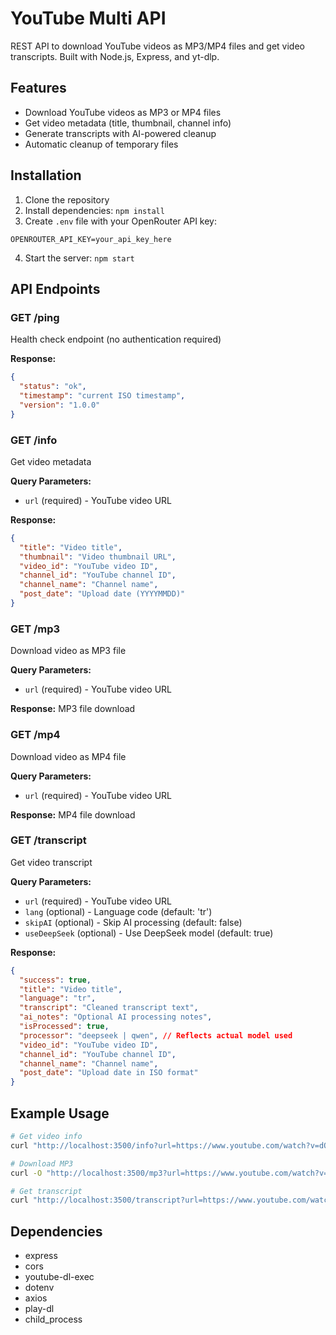 # YouTube Multi API

REST API to download YouTube videos as MP3/MP4 files and get video transcripts. Built with Node.js, Express, and yt-dlp.

## Features
- Download YouTube videos as MP3 or MP4 files
- Get video metadata (title, thumbnail, channel info)
- Generate transcripts with AI-powered cleanup
- Automatic cleanup of temporary files

## Installation
1. Clone the repository
2. Install dependencies: `npm install`
3. Create `.env` file with your OpenRouter API key:
```
OPENROUTER_API_KEY=your_api_key_here
```
4. Start the server: `npm start`

## API Endpoints

### GET /ping
Health check endpoint (no authentication required)

**Response:**
```json
{
  "status": "ok",
  "timestamp": "current ISO timestamp",
  "version": "1.0.0"
}
```

### GET /info
Get video metadata

**Query Parameters:**
- `url` (required) - YouTube video URL

**Response:**
```json
{
  "title": "Video title",
  "thumbnail": "Video thumbnail URL",
  "video_id": "YouTube video ID",
  "channel_id": "YouTube channel ID",
  "channel_name": "Channel name",
  "post_date": "Upload date (YYYYMMDD)"
}
```

### GET /mp3
Download video as MP3 file

**Query Parameters:**
- `url` (required) - YouTube video URL

**Response:** MP3 file download

### GET /mp4
Download video as MP4 file

**Query Parameters:**
- `url` (required) - YouTube video URL

**Response:** MP4 file download

### GET /transcript
Get video transcript

**Query Parameters:**
- `url` (required) - YouTube video URL
- `lang` (optional) - Language code (default: 'tr')
- `skipAI` (optional) - Skip AI processing (default: false)
- `useDeepSeek` (optional) - Use DeepSeek model (default: true)

**Response:**
```json
{
  "success": true,
  "title": "Video title",
  "language": "tr",
  "transcript": "Cleaned transcript text",
  "ai_notes": "Optional AI processing notes",
  "isProcessed": true,
  "processor": "deepseek | qwen", // Reflects actual model used
  "video_id": "YouTube video ID",
  "channel_id": "YouTube channel ID",
  "channel_name": "Channel name",
  "post_date": "Upload date in ISO format"
}
```

## Example Usage
```bash
# Get video info
curl "http://localhost:3500/info?url=https://www.youtube.com/watch?v=dQw4w9WgXcQ"

# Download MP3
curl -O "http://localhost:3500/mp3?url=https://www.youtube.com/watch?v=dQw4w9WgXcQ"

# Get transcript
curl "http://localhost:3500/transcript?url=https://www.youtube.com/watch?v=dQw4w9WgXcQ"
```

## Dependencies
- express
- cors
- youtube-dl-exec
- dotenv
- axios
- play-dl
- child_process
